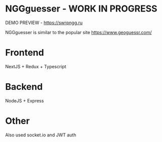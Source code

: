 # NGGguesser - WORK IN PROGRESS
DEMO PREVIEW - https://swrpngg.ru


NGGguesser is similar to the popular site https://www.geoguessr.com/

# Frontend
NextJS + Redux + Typescript
# Backend
NodeJS + Express
# Other
Also used socket.io and JWT auth
